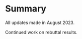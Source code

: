 Summary
===============================

All updates made in August 2023.

Continued work on rebuttal results.
